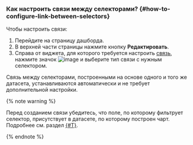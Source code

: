 ### Как настроить связи между селекторами? {#how-to-configure-link-between-selectors}

Чтобы настроить связи:

1. Перейдите на страницу дашборда.
1. В верхней части страницы нажмите кнопку **Редактировать**.
1. Справа от виджета, для которого требуется настроить [связь](../../datalens/dashboard/link.md), нажмите значок ![image](../../_assets/datalens/links.svg) и выберите тип связи с нужным селектором.

Связь между селекторами, построенными на основе одного и того же датасета, устанавливаются автоматически и не требует дополнительной настройки.

{% note warning %}

Перед созданием связи убедитесь, что поле, по которому фильтрует селектор, присутствует в датасете, по которому построен чарт. Подробнее см. раздел [{#T}](../../datalens/concepts/data-join.md).

{% endnote %}
